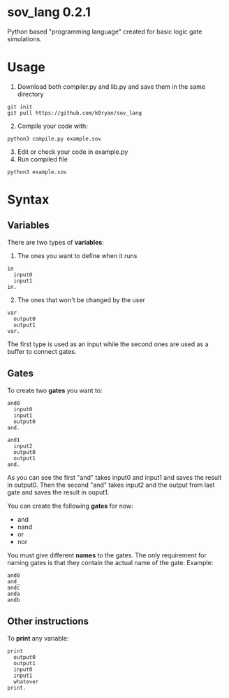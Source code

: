 # sov_lang 0.2.1
Python based "programming language" created for basic logic gate simulations.

Usage
=
1. Download both compiler.py and lib.py and save them in the same directory
```
git init
git pull https://github.com/k0ryan/sov_lang
```
2. Compile your code with:
```
python3 compile.py example.sov
```
3. Edit or check your code in example.py
4. Run compiled file
```
python3 example.sov
```

Syntax
=

Variables
-
There are two types of **variables**:
1. The ones you want to define when it runs
```
in
  input0
  input1
in.
```
2. The ones that won't be changed by the user
```
var
  output0
  output1
var.
```

The first type is used as an input while the second ones are used as a buffer to connect gates.

Gates
-
To create two **gates** you want to:
```
and0
  input0
  input1
  output0
and.

and1
  input2
  output0
  output1
and.
```

As you can see the first "and" takes input0 and input1 and saves the result in output0.
Then the second "and" takes input2 and the output from last gate and saves the result in ouput1.

You can create the following **gates** for now:
* and
* nand
* or
* nor

You must give different **names** to the gates. The only requirement for naming gates is that they contain the actual name of the gate.
Example:
```
and0
and_
andc
anda
andb
```

Other instructions
-
To **print** any variable:
```
print
  output0
  output1
  input0
  input1
  whatever
print.
```
